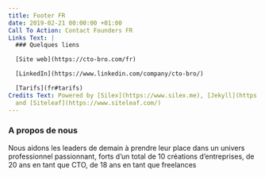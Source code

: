 ```yaml
---
title: Footer FR
date: 2019-02-21 00:00:00 +01:00
Call To Action: Contact Founders FR
Links Text: |
  ### Quelques liens

  [Site web](https://cto-bro.com/fr)

  [LinkedIn](https://www.linkedin.com/company/cto-bro/)

  [Tarifs](fr#tarifs)
Credits Text: Powered by [Silex](https://www.silex.me), [Jekyll](https://jekyllrb.com/)
  and [Siteleaf](https://www.siteleaf.com/)
---
```


### A propos de nous

Nous aidons les leaders de demain à prendre leur place dans un univers professionnel passionnant, forts d’un total de 10 créations d’entreprises, de 20 ans en tant que CTO, de 18 ans en tant que freelances

